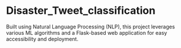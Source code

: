 # Disaster_Tweet_classification
Built using Natural Language Processing (NLP), this project leverages various ML algorithms and a Flask-based web application for easy accessibility and deployment.
